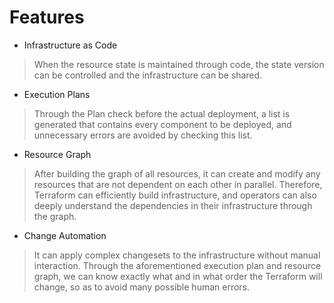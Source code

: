 # Features

- Infrastructure as Code
> When the resource state is maintained through code, the state version can be controlled and the infrastructure can be shared.

- Execution Plans
> Through the Plan check before the actual deployment, a list is generated that contains every component to be deployed, and unnecessary errors are avoided by checking this list.

- Resource Graph
> After building the graph of all resources, it can create and modify any resources that are not dependent on each other in parallel. Therefore, Terraform can efficiently build infrastructure, and operators can also deeply understand the dependencies in their infrastructure through the graph.

- Change Automation
> It can apply complex changesets to the infrastructure without manual interaction. Through the aforementioned execution plan and resource graph, we can know exactly what and in what order the Terraform will change, so as to avoid many possible human errors.